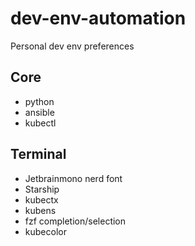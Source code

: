 # dev-env-automation
Personal dev env preferences

## Core
- python
- ansible
- kubectl

## Terminal
- Jetbrainmono nerd font
- Starship
- kubectx
- kubens
- fzf completion/selection
- kubecolor
